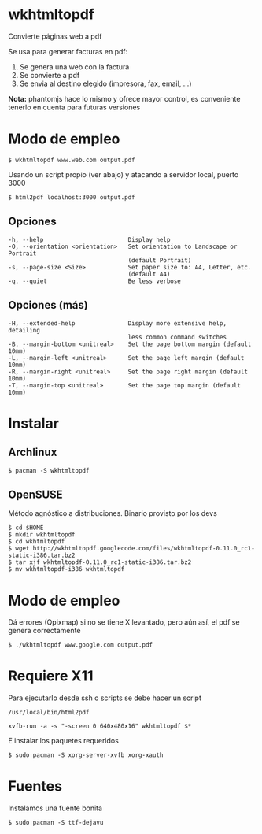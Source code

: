 # wkhtmltopdf

Convierte páginas web a pdf

Se usa para generar facturas en pdf:

1.  Se genera una web con la factura
2.  Se convierte a pdf
3.  Se envia al destino elegido (impresora, fax, email, ...)

**Nota:** phantomjs hace lo mismo y ofrece mayor control, es conveniente
tenerlo en cuenta para futuras versiones

# Modo de empleo

    $ wkhtmltopdf www.web.com output.pdf

Usando un script propio (ver abajo) y atacando a servidor local, puerto 3000

    $ html2pdf localhost:3000 output.pdf

## Opciones

    -h, --help                        Display help
    -O, --orientation <orientation>   Set orientation to Landscape or Portrait
                                      (default Portrait)
    -s, --page-size <Size>            Set paper size to: A4, Letter, etc.
                                      (default A4)
    -q, --quiet                       Be less verbose

## Opciones (más)

    -H, --extended-help               Display more extensive help, detailing
                                      less common command switches
    -B, --margin-bottom <unitreal>    Set the page bottom margin (default 10mm)
    -L, --margin-left <unitreal>      Set the page left margin (default 10mm)
    -R, --margin-right <unitreal>     Set the page right margin (default 10mm)
    -T, --margin-top <unitreal>       Set the page top margin (default 10mm)

# Instalar

## Archlinux

    $ pacman -S wkhtmltopdf

## OpenSUSE

Método agnóstico a distribuciones. Binario provisto por los devs

    $ cd $HOME
    $ mkdir wkhtmltopdf
    $ cd wkhtmltopdf
    $ wget http://wkhtmltopdf.googlecode.com/files/wkhtmltopdf-0.11.0_rc1-static-i386.tar.bz2
    $ tar xjf wkhtmltopdf-0.11.0_rc1-static-i386.tar.bz2
    $ mv wkhtmltopdf-i386 wkhtmltopdf

# Modo de empleo

Dá errores (Qpixmap) si no se tiene X levantado, pero aún así, el pdf se genera
correctamente

    $ ./wkhtmltopdf www.google.com output.pdf

# Requiere X11

Para ejecutarlo desde ssh o scripts se debe hacer un script

`/usr/local/bin/html2pdf` 

    xvfb-run -a -s "-screen 0 640x480x16" wkhtmltopdf $*

E instalar los paquetes requeridos

    $ sudo pacman -S xorg-server-xvfb xorg-xauth

# Fuentes

Instalamos una fuente bonita

    $ sudo pacman -S ttf-dejavu
